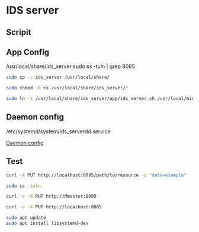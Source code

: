 
# IDS server

## Scripit 


## App Config

/usr/local/share/ids_server
sudo ss -tuln | grep 8085
```bash 
sudo cp -r ids_server /usr/local/share/
```

``` bash
sudo chmod -R +x /usr/local/share/ids_server/*
```
``` bash 
sudo ln -s /usr/local/share/ids_server/app/ids_server.sh /usr/local/bin/ids_server
```

## Daemon config
/etc/systemd/system/ids_serverdd.service

[Daemon config](./z_readme/10-Daemon_Config.md)

## Test
```bash 
curl -X PUT http://localhost:8085/path/to/resource -d "data=example"
```

```bash
sudo ss -tuln 
```

``` bash 
curl -v -X PUT http://Mmaster:8085
```
``` bash 
curl -v -X PUT http://localhost:8085
```

```bash 
sudo apt update
sudo apt install libsystemd-dev
```